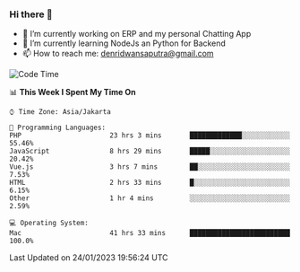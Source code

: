 ### Hi there 👋

- 🔭 I’m currently working on ERP and my personal Chatting App
- 🌱 I’m currently learning NodeJs an Python for Backend
- 📫 How to reach me: denridwansaputra@gmail.com


<!--START_SECTION:waka-->
![Code Time](http://img.shields.io/badge/Code%20Time-2%2C557%20hrs%2012%20mins-blue)

📊 **This Week I Spent My Time On** 

```text
⌚︎ Time Zone: Asia/Jakarta

💬 Programming Languages: 
PHP                      23 hrs 3 mins       █████████████░░░░░░░░░░░░   55.46% 
JavaScript               8 hrs 29 mins       █████░░░░░░░░░░░░░░░░░░░░   20.42% 
Vue.js                   3 hrs 7 mins        ██░░░░░░░░░░░░░░░░░░░░░░░   7.53% 
HTML                     2 hrs 33 mins       █░░░░░░░░░░░░░░░░░░░░░░░░   6.15% 
Other                    1 hr 4 mins         ░░░░░░░░░░░░░░░░░░░░░░░░░   2.59%

💻 Operating System: 
Mac                      41 hrs 33 mins      █████████████████████████   100.0%

```


 Last Updated on 24/01/2023 19:56:24 UTC
<!--END_SECTION:waka-->
